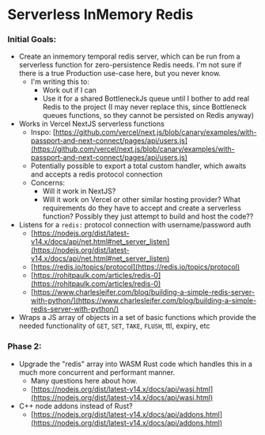 # Serverless InMemory Redis

### Initial Goals:

- Create an inmemory temporal redis server, which can be run from a serverless function for zero-persistence Redis needs. I'm not sure if there is a true Production use-case here, but you never know.
    - I'm writing this to:
        - Work out if I can
        - Use it for a shared BottleneckJs queue until I bother to add real Redis to the project (I may never replace this, since Bottleneck queues functions, so they cannot be persisted on Redis anyway)
- Works in Vercel NextJS serverless functions
    - Inspo: [https://github.com/vercel/next.js/blob/canary/examples/with-passport-and-next-connect/pages/api/users.js](https://github.com/vercel/next.js/blob/canary/examples/with-passport-and-next-connect/pages/api/users.js)
    - Potentially possible to export a total custom handler, which awaits and accepts a redis protocol connection
    - Concerns:
        - Will it work in NextJS?
        - Will it work on Vercel or other similar hosting provider? What requirements do they have to accept and create a serverless function? Possibly they just attempt to build and host the code??
- Listens for a `redis:` protocol connection with username/password auth
    - [https://nodejs.org/dist/latest-v14.x/docs/api/net.html#net_server_listen](https://nodejs.org/dist/latest-v14.x/docs/api/net.html#net_server_listen)
    - [https://redis.io/topics/protocol](https://redis.io/topics/protocol)
    - [https://rohitpaulk.com/articles/redis-0](https://rohitpaulk.com/articles/redis-0)
    - [https://www.charlesleifer.com/blog/building-a-simple-redis-server-with-python/](https://www.charlesleifer.com/blog/building-a-simple-redis-server-with-python/)
- Wraps a JS array of objects in a set of basic functions which provide the needed functionality of `GET`, `SET`, `TAKE`, `FLUSH`, ttl, expiry, etc

### Phase 2:

- Upgrade the "redis" array into WASM Rust code which handles this in a much more concurrent and performant manner.
    - Many questions here about how.
    - [https://nodejs.org/dist/latest-v14.x/docs/api/wasi.html](https://nodejs.org/dist/latest-v14.x/docs/api/wasi.html)
- C++ node addons instead of Rust?
    - [https://nodejs.org/dist/latest-v14.x/docs/api/addons.html](https://nodejs.org/dist/latest-v14.x/docs/api/addons.html)

